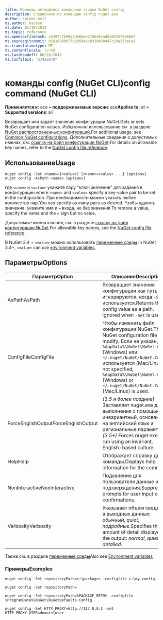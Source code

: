 ```yaml
---
title: Команды интерфейса командной строки NuGet config
description: Справочник по командам config nuget.exe
author: karann-msft
ms.author: karann
ms.date: 01/18/2018
ms.topic: reference
ms.openlocfilehash: c0497c7b99a2de6bee37d6d0ead8b055578e60b7
ms.sourcegitcommit: b6810860b77b2d50aab031040b047c20a333aca3
ms.translationtype: MT
ms.contentlocale: ru-RU
ms.lasthandoff: 06/28/2019
ms.locfileid: "67426078"
---
```

# <a name="config-command-nuget-cli"></a><span data-ttu-id="b3880-103">команды config (NuGet CLI)</span><span class="sxs-lookup"><span data-stu-id="b3880-103">config command (NuGet CLI)</span></span>

<span data-ttu-id="b3880-104">**Применяется к:** все &bullet; **поддерживаемые версии**: все</span><span class="sxs-lookup"><span data-stu-id="b3880-104">**Applies to:** all &bullet; **Supported versions**: all</span></span>

<span data-ttu-id="b3880-105">Возвращает или задает значения конфигурации NuGet.</span><span class="sxs-lookup"><span data-stu-id="b3880-105">Gets or sets NuGet configuration values.</span></span> <span data-ttu-id="b3880-106">Избыточное использование см. в разделе [NuGet распространенных конфигураций](../consume-packages/configuring-nuget-behavior.md).</span><span class="sxs-lookup"><span data-stu-id="b3880-106">For additional usage, see [Common NuGet configurations](../consume-packages/configuring-nuget-behavior.md).</span></span> <span data-ttu-id="b3880-107">Дополнительные сведения о допустимых именах, см. [ссылку на файл конфигурации NuGet](../reference/nuget-config-file.md).</span><span class="sxs-lookup"><span data-stu-id="b3880-107">For details on allowable key names, refer to the [NuGet config file reference](../reference/nuget-config-file.md).</span></span>

## <a name="usage"></a><span data-ttu-id="b3880-108">Использование</span><span class="sxs-lookup"><span data-stu-id="b3880-108">Usage</span></span>

```cli
nuget config -Set <name>=[<value>] [<name>=<value> ...] [options]
nuget config -AsPath <name> [options]
```

<span data-ttu-id="b3880-109">где `<name>` и `<value>` укажите пару "ключ значение" для задания в конфигурации.</span><span class="sxs-lookup"><span data-stu-id="b3880-109">where `<name>` and `<value>` specify a key-value pair to be set in the configuration.</span></span> <span data-ttu-id="b3880-110">При необходимости можно указать любое количество пар.</span><span class="sxs-lookup"><span data-stu-id="b3880-110">You can specify as many pairs as desired.</span></span> <span data-ttu-id="b3880-111">Чтобы удалить значение, укажите имя и `=` входа, но без значения.</span><span class="sxs-lookup"><span data-stu-id="b3880-111">To remove a value, specify the name and the `=` sign but no value.</span></span>

<span data-ttu-id="b3880-112">Допустимые имена ключей, см. в разделе [ссылку на файл конфигурации NuGet](../reference/nuget-config-file.md).</span><span class="sxs-lookup"><span data-stu-id="b3880-112">For allowable key names, see the [NuGet config file reference](../reference/nuget-config-file.md).</span></span>

<span data-ttu-id="b3880-113">В NuGet 3.4 + `<value>` можно использовать [переменные среды](cli-ref-environment-variables.md).</span><span class="sxs-lookup"><span data-stu-id="b3880-113">In NuGet 3.4+, `<value>` can use [environment variables](cli-ref-environment-variables.md).</span></span>

## <a name="options"></a><span data-ttu-id="b3880-114">Параметры</span><span class="sxs-lookup"><span data-stu-id="b3880-114">Options</span></span>

| <span data-ttu-id="b3880-115">Параметр</span><span class="sxs-lookup"><span data-stu-id="b3880-115">Option</span></span> | <span data-ttu-id="b3880-116">Описание</span><span class="sxs-lookup"><span data-stu-id="b3880-116">Description</span></span> |
| --- | --- |
| <span data-ttu-id="b3880-117">AsPath</span><span class="sxs-lookup"><span data-stu-id="b3880-117">AsPath</span></span> | <span data-ttu-id="b3880-118">Возвращает значение конфигурации как путь, игнорируются, когда `-Set` используется.</span><span class="sxs-lookup"><span data-stu-id="b3880-118">Returns the config value as a path, ignored when `-Set` is used.</span></span> |
| <span data-ttu-id="b3880-119">ConfigFile</span><span class="sxs-lookup"><span data-stu-id="b3880-119">ConfigFile</span></span> | <span data-ttu-id="b3880-120">Чтобы изменить файл конфигурации NuGet.</span><span class="sxs-lookup"><span data-stu-id="b3880-120">The NuGet configuration file to modify.</span></span> <span data-ttu-id="b3880-121">Если не указан, `%AppData%\NuGet\NuGet.Config` (Windows) или `~/.nuget/NuGet/NuGet.Config` используется (Mac/Linux).</span><span class="sxs-lookup"><span data-stu-id="b3880-121">If not specified, `%AppData%\NuGet\NuGet.Config` (Windows) or `~/.nuget/NuGet/NuGet.Config` (Mac/Linux) is used.</span></span>|
| <span data-ttu-id="b3880-122">ForceEnglishOutput</span><span class="sxs-lookup"><span data-stu-id="b3880-122">ForceEnglishOutput</span></span> | <span data-ttu-id="b3880-123">*(3.5 и более поздние)*  Заставляет nuget.exe для выполнения с помощью инвариантный, основанное на английский язык и региональные параметры.</span><span class="sxs-lookup"><span data-stu-id="b3880-123">*(3.5+)* Forces nuget.exe to run using an invariant, English-based culture.</span></span> |
| <span data-ttu-id="b3880-124">Help</span><span class="sxs-lookup"><span data-stu-id="b3880-124">Help</span></span> | <span data-ttu-id="b3880-125">Отображает справку для команды.</span><span class="sxs-lookup"><span data-stu-id="b3880-125">Displays help information for the command.</span></span> |
| <span data-ttu-id="b3880-126">NonInteractive</span><span class="sxs-lookup"><span data-stu-id="b3880-126">NonInteractive</span></span> | <span data-ttu-id="b3880-127">Подавление для пользователя данные или подтверждения.</span><span class="sxs-lookup"><span data-stu-id="b3880-127">Suppresses prompts for user input or confirmations.</span></span> |
| <span data-ttu-id="b3880-128">Verbosity</span><span class="sxs-lookup"><span data-stu-id="b3880-128">Verbosity</span></span> | <span data-ttu-id="b3880-129">Указывает объем сведений, в выходных данных: *обычный*, *quiet*, *подробные*.</span><span class="sxs-lookup"><span data-stu-id="b3880-129">Specifies the amount of detail displayed in the output: *normal*, *quiet*, *detailed*.</span></span> |

<span data-ttu-id="b3880-130">Также см. в разделе [переменные среды](cli-ref-environment-variables.md)</span><span class="sxs-lookup"><span data-stu-id="b3880-130">Also see [Environment variables](cli-ref-environment-variables.md)</span></span>

### <a name="examples"></a><span data-ttu-id="b3880-131">Примеры</span><span class="sxs-lookup"><span data-stu-id="b3880-131">Examples</span></span>

```cli
nuget config -Set repositoryPath=c:\packages -configfile c:\my.config

nuget config -Set repositoryPath=

nuget config -Set repositoryPath=%PACKAGE_REPO% -configfile %ProgramData%\NuGet\NuGetDefaults.Config

nuget config -Set HTTP_PROXY=http://127.0.0.1 -set HTTP_PROXY.USER=domain\user
```
